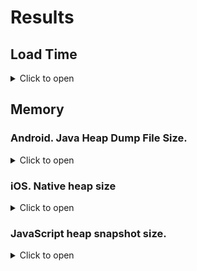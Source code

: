 # Results

## Load Time

<details>
 <summary>Click to open</summary>

* `parse`:
  * Read `semantics.colors.json`
  * parse it
  * fetch each color with `Ti.UI.fetchSemanticColor`
* `create`: `Ti.UI.create*`
* `layout`: first `postlayout` event on the window

![android](results/time/android.png)

![ios](results/time/ios.png)

</details>


## Memory

### Android. Java Heap Dump File Size.
<details>
 <summary>Click to open</summary>

Collected with command:
* `adb shell 'am dumpheap PID /data/local/tmp/dump.hprof'`

Note: in SDK 8.2.1 for Android `Ti.UI.fetchSemanticColor` returns `string` value; in 9.2.2 - ColorProxy (?)

![android](results/memory_java/android.png)
</details>

### iOS. Native heap size
<details>
 <summary>Click to open</summary>

`All Heap & Anonymous VM` `Total Bytes` after 50 seconds uptime.
![ios](results/memory_native/ios.png)
</details>

### JavaScript heap snapshot size.
<details>
 <summary>Click to open</summary>
 
Value reported in `Statistics` as **`Total`** for a heap snapshot. 
![android](results/memory_js/android.png)

Size of an exported heap snapshot (not the actual heap size!).
![ios](results/memory_js/ios.png)
</details>
